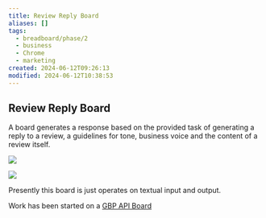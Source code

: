 ```yaml
---
title: Review Reply Board
aliases: []
tags:
  - breadboard/phase/2
  - business
  - Chrome
  - marketing
created: 2024-06-12T09:26:13
modified: 2024-06-12T10:38:53
---
```


## Review Reply Board

A board generates a response based on the provided task of generating a reply to a review, a guidelines for tone, business voice and the content of a review itself.

![](projects/Breadboard/Phase%202/files/Pasted%20image%2020240612092655.png)

![](projects/Breadboard/Phase%202/files/Pasted%20image%2020240612092647.png)

Presently this board is just operates on textual input and output.

Work has been started on a [GBP API Board](projects/Breadboard/Phase%202/GBP%20API%20Board.md)
